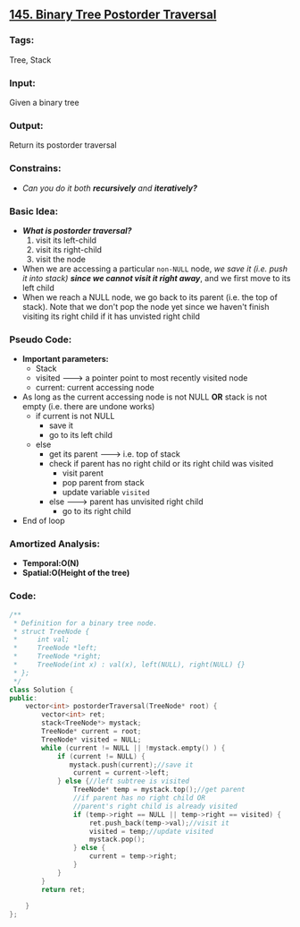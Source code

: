 ## [145. Binary Tree Postorder Traversal](https://leetcode.com/problems/binary-tree-postorder-traversal/description/)
### Tags:
Tree, Stack
### Input:
Given a binary tree
### Output:
Return its postorder traversal
### Constrains:
- _Can you do it both __recursively__ and __iteratively?___

### Basic Idea:
- ___What is postorder traversal?___
    1. visit its left-child
    2. visit its right-child
    3. visit the node
- When we are accessing a particular `non-NULL` node, _we save it (i.e. push it into stack)_ ___since we cannot visit it right away___, and we first move to its left child
- When we reach a NULL node, we go back to its parent (i.e. the top of stack). Note that we don't pop the node yet since we haven't finish visiting its right child if it has unvisted right child

### Pseudo Code:
- __Important parameters:__
    - Stack
    - visited ---> a pointer point to most recently visited node
    - current: current accessing node
- As long as the current accessing node is not NULL __OR__ stack is not empty (i.e. there are undone works)
    - if current is not NULL
        - save it
        - go to its left child
    - else 
        - get its parent ---> i.e. top of stack
        - check if parent has no right child or its right child was visited
            - visit parent
            - pop parent from stack
            - update variable `visited`
        - else ---> parent has unvisited right child
            - go to its right child
- End of loop

### Amortized Analysis:
- __Temporal:O(N)__
- __Spatial:O(Height of the tree)__
### Code:
```c++
/**
 * Definition for a binary tree node.
 * struct TreeNode {
 *     int val;
 *     TreeNode *left;
 *     TreeNode *right;
 *     TreeNode(int x) : val(x), left(NULL), right(NULL) {}
 * };
 */
class Solution {
public:
    vector<int> postorderTraversal(TreeNode* root) {
        vector<int> ret;
        stack<TreeNode*> mystack;
        TreeNode* current = root;
        TreeNode* visited = NULL;
        while (current != NULL || !mystack.empty() ) {
            if (current != NULL) {
               mystack.push(current);//save it
                current = current->left;
            } else {//left subtree is visited
                TreeNode* temp = mystack.top();//get parent
                //if parent has no right child OR
                //parent's right child is already visited
                if (temp->right == NULL || temp->right == visited) {
                    ret.push_back(temp->val);//visit it 
                    visited = temp;//update visited
                    mystack.pop();
                } else {
                    current = temp->right;
                }
            }
        }
        return ret;
        
    }
};
``` 
